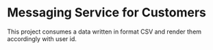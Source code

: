 # Messaging Service for Customers
This project consumes a data written in format CSV and render them accordingly with user id.